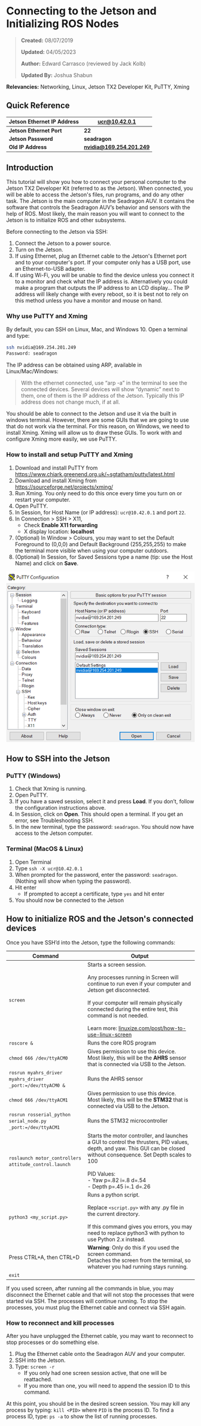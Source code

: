 # Connecting to the Jetson and Initializing ROS Nodes

>**Created:** 08/07/2019
>
>**Updated:** 04/05/2023
>
>**Author:** Edward Carrasco (reviewed by Jack Kolb)
>
>**Updated By:** Joshua Shabun

**Relevancies:** Networking, Linux, Jetson TX2 Developer Kit, PuTTY, Xming

## Quick Reference
| Jetson Ethernet IP Address | ucr@10.42.0.1 |
| ----------- | ------- |
| **Jetson Ethernet Port** | **22** |
| **Jetson Password** | **seadragon**
| **Old IP Address**| **nvidia@169.254.201.249** |

## Introduction
This tutorial will show you how to connect your personal computer to the Jetson TX2 Developer Kit (referred to as the Jetson). When connected, you will be able to access the Jetson's files, run programs, and do any other task. The Jetson is the main computer in the Seadragon AUV. It contains the software that controls the Seadragon AUV’s behavior and sensors with the help of ROS. Most likely, the main reason you will want to connect to the Jetson is to initialize ROS and other subsystems.

Before connecting to the Jetson via SSH:
1. Connect the Jetson to a power source.
2. Turn on the Jetson.
3. If using Ethernet, plug an Ethernet cable to the Jetson's Ethernet port and to your computer's port. If your computer only has a USB port, use an Ethernet-to-USB adapter.
4. If using Wi-Fi, you will be unable to find the device unless you connect it to a monitor and check what the IP address is. Alternatively you could make a program that outputs the IP address to an LCD display… The IP address will likely change with every reboot, so it is best not to rely on this method unless you have a monitor and mouse on hand.

### Why use PuTTY and Xming
By default, you can SSH on Linux, Mac, and Windows 10. Open a terminal and type:
```bash
ssh nvidia@169.254.201.249
Password: seadragon
```

The IP address can be obtained using ARP, available in Linux/Mac/Windows:

> With the ethernet connected, use “arp -a” in the terminal to see the connected devices. Several devices will show “dynamic” next to them, one of them is the IP address of the Jetson. Typically this IP address does not change much, if at all.

You should be able to connect to the Jetson and use it via the built in windows terminal. However, there are some GUIs that we are going to use that do not work via the terminal. For this reason, on Windows, we need to install Xming. Xming will allow us to draw these GUIs. To work with and configure Xming more easily, we use PuTTY.

### How to install and setup PuTTY and Xming
1. Download and install PuTTY from https://www.chiark.greenend.org.uk/~sgtatham/putty/latest.html
2. Download and install Xming from https://sourceforge.net/projects/xming/
3. Run Xming. You only need to do this once every time you turn on or restart your computer.
4. Open PuTTY.
5. In Session, for Host Name (or IP address): `ucr@10.42.0.1` and port `22`.
6. In Connection > SSH > X11,
    * Check **Enable X11 forwarding**
    * X display location: **localhost**
7. (Optional) In Window > Colours, you may want to set the Default Foreground to (0,0,0) and Default Background (255,255,255) to make the terminal more visible when using your computer outdoors.
8. (Optional) In Session, for Saved Sessions type a name (tip: use the Host Name) and click on **Save**.

![Putty Screenshot](docs/media/connection-img1.png)

## How to SSH into the Jetson
### PuTTY (Windows)
1. Check that Xming is running.
2. Open PuTTY.
3. If you have a saved session, select it and press **Load**. If you don’t, follow the configuration instructions above.
4. In Session, click on **Open**. This should open a terminal. If you get an error, see Troubleshooting SSH.
5. In the new terminal, type the password: `seadragon`. You should now have access to the Jetson computer.

### Terminal (MacOS & Linux)
1. Open Terminal
2. Type `ssh -X ucr@10.42.0.1`
3. When prompted for the password, enter the password: `seadragon`. (Nothing will show when typing the password).
4. Hit enter
    * If prompted to accept a certificate, type `yes` and hit enter
5. You should now be connected to the Jetson

## How to initialize ROS and the Jetson's connected devices
Once you have SSH’d into the Jetson, type the following commands:

| Command | Output |
|---|-------------------------------------------------------|
| `screen` | Starts a screen session.<br> <br>Any processes running in Screen will continue to run even if your computer and Jetson get disconnected. <br><br> If your computer will remain physically connected during the entire test, this command is not needed. <br><br> Learn more: [linuxize.com/post/how-to-use-linux-screen](linuxize.com/post/how-to-use-linux-screen) |
| `roscore &` | Runs the core ROS program |
| `chmod 666 /dev/ttyACM0` | Gives permission to use this device. <br>Most likely, this will be the **AHRS** sensor that is connected via USB to the Jetson. |
|`rosrun myahrs_driver myahrs_driver _port:=/dev/ttyACM0 &`| Runs the AHRS sensor |
|`chmod 666 /dev/ttyACM1`|Gives permission to use this device.<br>Most likely, this will be the **STM32** that is connected via USB to the Jetson.|
|`rosrun rosserial_python serial_node.py _port:=/dev/ttyACM1`|Runs the STM32 microcontroller|
|`roslaunch motor_controllers attitude_control.launch`|Starts the motor controller, and launches a GUI to control the thrusters, PID values, depth, and yaw. This GUI can be closed without consequence. Set Depth scales to 100<br><br>PID Values:<br> - Yaw p=.82 i=.8 d=.54<br> - Depth p=.45 i=.1 d=.26|
|`python3 <my_script.py>`|Runs a python script. <br><br>Replace `<script.py>` with any .py file in the current directory.<br><br>If this command gives you errors, you may need to replace python3 with python to use Python 2.x instead.|
|Press CTRL+A, then CTRL+D|**Warning**: Only do this if you used the screen command.<br>Detaches the screen from the terminal, so whatever you had running stays running.|
|`exit`||

If you used screen, after running all the commands in blue, you may disconnect the Ethernet cable and that will not stop the processes that were started via SSH. The processes will continue running. To stop the processes, you must plug the Ethernet cable and connect via SSH again. 

### How to reconnect and kill processes
After you have unplugged the Ethernet cable, you may want to reconnect to stop processes or do something else.

1. Plug the Ethernet cable onto the Seadragon AUV and your computer.
2. SSH into the Jetson.
3. Type: `screen -r`
    * If you only had one screen session active, that one will be reattached.
    * If you more than one, you will need to append the session ID to this command.

At this point, you should be in the desired screen session. You may kill any process by typing: `kill <PID>` where `PID` is the process ID. To find a process ID, type: `ps -a` to show the list of running processes.